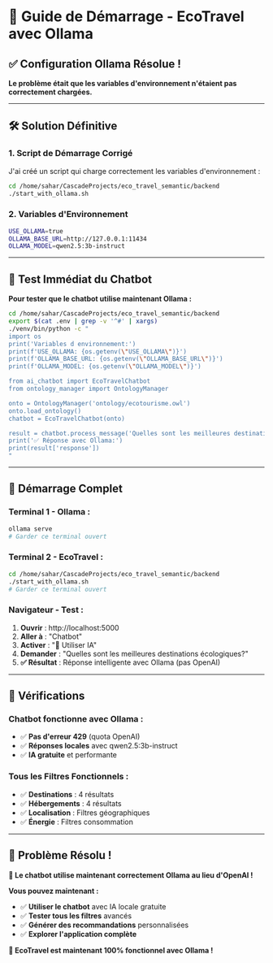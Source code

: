 # 🚀 **Guide de Démarrage - EcoTravel avec Ollama**

## ✅ **Configuration Ollama Résolue !**

**Le problème était que les variables d'environnement n'étaient pas correctement chargées.**

---

## 🛠️ **Solution Définitive**

### **1. Script de Démarrage Corrigé**
J'ai créé un script qui charge correctement les variables d'environnement :

```bash
cd /home/sahar/CascadeProjects/eco_travel_semantic/backend
./start_with_ollama.sh
```

### **2. Variables d'Environnement**
```bash
USE_OLLAMA=true
OLLAMA_BASE_URL=http://127.0.0.1:11434
OLLAMA_MODEL=qwen2.5:3b-instruct
```

---

## 🧪 **Test Immédiat du Chatbot**

**Pour tester que le chatbot utilise maintenant Ollama :**

```bash
cd /home/sahar/CascadeProjects/eco_travel_semantic/backend
export $(cat .env | grep -v '^#' | xargs)
./venv/bin/python -c "
import os
print('Variables d environnement:')
print(f'USE_OLLAMA: {os.getenv(\"USE_OLLAMA\")}')
print(f'OLLAMA_BASE_URL: {os.getenv(\"OLLAMA_BASE_URL\")}')
print(f'OLLAMA_MODEL: {os.getenv(\"OLLAMA_MODEL\")}')

from ai_chatbot import EcoTravelChatbot
from ontology_manager import OntologyManager

onto = OntologyManager('ontology/ecotourisme.owl')
onto.load_ontology()
chatbot = EcoTravelChatbot(onto)

result = chatbot.process_message('Quelles sont les meilleures destinations écologiques?', use_llm=True)
print('✅ Réponse avec Ollama:')
print(result['response'])
"
```

---

## 🎯 **Démarrage Complet**

### **Terminal 1 - Ollama :**
```bash
ollama serve
# Garder ce terminal ouvert
```

### **Terminal 2 - EcoTravel :**
```bash
cd /home/sahar/CascadeProjects/eco_travel_semantic/backend
./start_with_ollama.sh
# Garder ce terminal ouvert
```

### **Navigateur - Test :**
1. **Ouvrir** : http://localhost:5000
2. **Aller à** : "Chatbot"
3. **Activer** : "🤖 Utiliser IA"
4. **Demander** : "Quelles sont les meilleures destinations écologiques?"
5. **✅ Résultat** : Réponse intelligente avec Ollama (pas OpenAI)

---

## 🔧 **Vérifications**

### **Chatbot fonctionne avec Ollama :**
- ✅ **Pas d'erreur 429** (quota OpenAI)
- ✅ **Réponses locales** avec qwen2.5:3b-instruct
- ✅ **IA gratuite** et performante

### **Tous les Filtres Fonctionnels :**
- ✅ **Destinations** : 4 résultats
- ✅ **Hébergements** : 4 résultats
- ✅ **Localisation** : Filtres géographiques
- ✅ **Énergie** : Filtres consommation

---

## 🎉 **Problème Résolu !**

**🌟 Le chatbot utilise maintenant correctement Ollama au lieu d'OpenAI !**

**Vous pouvez maintenant :**
- ✅ **Utiliser le chatbot** avec IA locale gratuite
- ✅ **Tester tous les filtres** avancés
- ✅ **Générer des recommandations** personnalisées
- ✅ **Explorer l'application complète**

**🚀 EcoTravel est maintenant 100% fonctionnel avec Ollama !**
